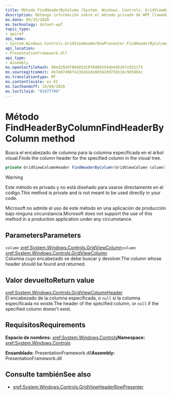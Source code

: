 ```yaml
---
title: Método FindHeaderByColumn (System. Windows. Controls. GridViewHeaderRowPresenter)
description: Obtenga información sobre el método privado de WPF llamado FindHeaderByColumn.
ms.date: 09/25/2020
ms.technology: dotnet-wpf
topic_type:
- apiref
api_name:
- System.Windows.Controls.GridViewHeaderRowPresenter.FindHeaderByColumn
api_location:
- PresentationFramework.dll
api_type:
- Assembly
ms.openlocfilehash: 88ed2928f86602d1078488354de6d5267c0311f5
ms.sourcegitcommit: eb7e87496f42361b1da98562dd75b516c9d58bbc
ms.translationtype: MT
ms.contentlocale: es-ES
ms.lasthandoff: 10/09/2020
ms.locfileid: "91877799"
---
```

# <a name="findheaderbycolumn-method"></a><span data-ttu-id="06d6c-103">Método FindHeaderByColumn</span><span class="sxs-lookup"><span data-stu-id="06d6c-103">FindHeaderByColumn method</span></span>

<span data-ttu-id="06d6c-104">Busca el encabezado de columna para la columna especificada en el árbol visual.</span><span class="sxs-lookup"><span data-stu-id="06d6c-104">Finds the column header for the specified column in the visual tree.</span></span>

```csharp
private GridViewColumnHeader FindHeaderByColumn(GridViewColumn column)
```

> [!WARNING]
> <span data-ttu-id="06d6c-105">Este método es privado y no está diseñado para usarse directamente en el código.</span><span class="sxs-lookup"><span data-stu-id="06d6c-105">This method is private and is not meant to be used directly in your code.</span></span>
>
> <span data-ttu-id="06d6c-106">Microsoft no admite el uso de este método en una aplicación de producción bajo ninguna circunstancia.</span><span class="sxs-lookup"><span data-stu-id="06d6c-106">Microsoft does not support the use of this method in a production application under any circumstance.</span></span>

## <a name="parameters"></a><span data-ttu-id="06d6c-107">Parameters</span><span class="sxs-lookup"><span data-stu-id="06d6c-107">Parameters</span></span>

<span data-ttu-id="06d6c-108">`column` <xref:System.Windows.Controls.GridViewColumn></span><span class="sxs-lookup"><span data-stu-id="06d6c-108">`column` <xref:System.Windows.Controls.GridViewColumn></span></span>\
<span data-ttu-id="06d6c-109">Columna cuyo encabezado se debe buscar y devolver.</span><span class="sxs-lookup"><span data-stu-id="06d6c-109">The column whose header should be found and returned.</span></span>

## <a name="return-value"></a><span data-ttu-id="06d6c-110">Valor devuelto</span><span class="sxs-lookup"><span data-stu-id="06d6c-110">Return value</span></span>

<xref:System.Windows.Controls.GridViewColumnHeader>\
<span data-ttu-id="06d6c-111">El encabezado de la columna especificada, o `null` si la columna especificada no existe.</span><span class="sxs-lookup"><span data-stu-id="06d6c-111">The header of the specified column, or `null` if the specified column doesn't exist.</span></span>

## <a name="requirements"></a><span data-ttu-id="06d6c-112">Requisitos</span><span class="sxs-lookup"><span data-stu-id="06d6c-112">Requirements</span></span>

<span data-ttu-id="06d6c-113">**Espacio de nombres:** <xref:System.Windows.Controls></span><span class="sxs-lookup"><span data-stu-id="06d6c-113">**Namespace:** <xref:System.Windows.Controls></span></span>

<span data-ttu-id="06d6c-114">**Ensamblado:** PresentationFramework.dll</span><span class="sxs-lookup"><span data-stu-id="06d6c-114">**Assembly:** PresentationFramework.dll</span></span>

## <a name="see-also"></a><span data-ttu-id="06d6c-115">Consulte también</span><span class="sxs-lookup"><span data-stu-id="06d6c-115">See also</span></span>

- <xref:System.Windows.Controls.GridViewHeaderRowPresenter>
